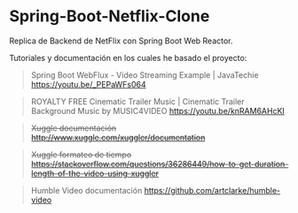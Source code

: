 # Spring-Boot-Netflix-Clone

Replica de Backend de NetFlix con Spring Boot Web Reactor.

Tutoriales y documentación en los cuales he basado el proyecto:

>Spring Boot WebFlux - Video Streaming Example | JavaTechie 
https://youtu.be/_PEPaWFs064 

>ROYALTY FREE Cinematic Trailer Music | Cinematic Trailer Background Music by MUSIC4VIDEO
https://youtu.be/knRAM6AHcKI

>~~Xuggle documentación http://www.xuggle.com/xuggler/documentation~~

>~~Xuggle formateo de tiempo https://stackoverflow.com/questions/36286449/how-to-get-duration-length-of-the-video-using-xuggler~~

>Humble Video documentación https://github.com/artclarke/humble-video
